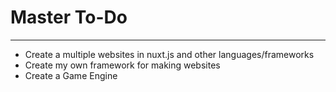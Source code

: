 # Master To-Do
-------------
- Create a multiple websites in nuxt.js and other languages/frameworks
- Create my own framework for making websites
- Create a Game Engine
